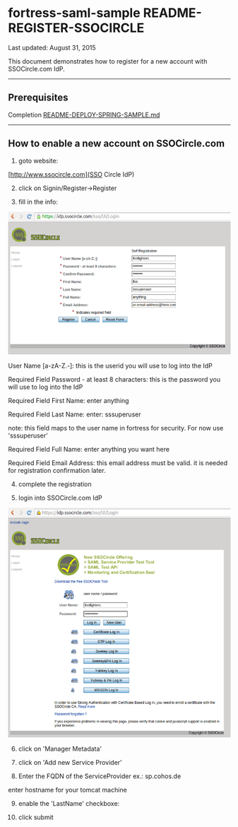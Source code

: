 # fortress-saml-sample README-REGISTER-SSOCIRCLE

 Last updated: August 31, 2015

 This document demonstrates how to register for a new account with SSOCircle.com IdP.

-------------------------------------------------------------------------------
## Prerequisites
 Completion [README-DEPLOY-SPRING-SAMPLE.md](README-DEPLOY-SPRING-SAMPLE.md)

-------------------------------------------------------------------------------

## How to enable a new account on SSOCircle.com

1. goto website:

 [http://www.ssocircle.com](SSO Circle IdP)

2. click on Signin/Register->Register

3. fill in the info:

 ![SSO Circle Registration page](src/main/javadoc/doc-files/SSO-Circle-Registration.png "Registration Page")

 User Name [a-zA-Z.-]:
 this is the userid you will use to log into the IdP

 Required Field Password - at least 8 characters:
 this is the password you will use to log into the IdP

 Required Field First Name:
 enter anything

 Required Field Last Name:
 enter: sssuperuser

 note: this field maps to the user name in fortress for security.  For now use 'sssuperuser'

 Required Field Full Name:
 enter anything you want here

 Required Field Email Address:
 this email address must be valid.  it is needed for registration confirmation later.

4. complete the registration

5. login into SSOCircle.com IdP

 ![SSO Circle Login page](src/main/javadoc/doc-files/SSO-Circle-Login.png "Login Page")

6. click on 'Manager Metadata'

7. click on 'Add new Service Provider'

8. Enter the FQDN of the ServiceProvider ex.: sp.cohos.de

 enter hostname for your tomcat machine

9. enable the 'LastName' checkboxe:

10. click submit
